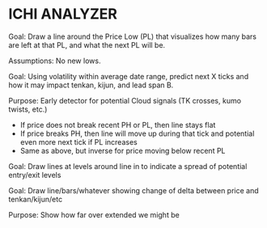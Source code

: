 # ICHI ANALYZER

Goal: Draw a line around the Price Low (PL) that visualizes how many bars are left at that PL, and what the next PL will be.

Assumptions: No new lows.


Goal: Using volatility within average date range, predict next X ticks and how it may impact tenkan, kijun, and lead span B.

Purpose: Early detector for potential Cloud signals (TK crosses, kumo twists, etc.)

- If price does not break recent PH or PL, then line stays flat
- If price breaks PH, then line will move up during that tick and potential even more next tick if PL increases
- Same as above, but inverse for price moving below recent PL


Goal: Draw lines at levels around line in to indicate a spread of potential entry/exit levels


Goal: Draw line/bars/whatever showing change of delta between price and tenkan/kijun/etc

Purpose: Show how far over extended we might be